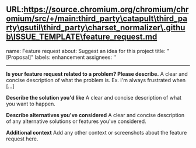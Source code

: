 URL:https://source.chromium.org/chromium/chromium/src/+/main:third_party\catapult\third_party\gsutil\third_party\charset_normalizer\.github\ISSUE_TEMPLATE\feature_request.md
---
name: Feature request
about: Suggest an idea for this project
title: "[Proposal]"
labels: enhancement
assignees: ''

---

**Is your feature request related to a problem? Please describe.**
A clear and concise description of what the problem is. Ex. I'm always frustrated when [...]

**Describe the solution you'd like**
A clear and concise description of what you want to happen.

**Describe alternatives you've considered**
A clear and concise description of any alternative solutions or features you've considered.

**Additional context**
Add any other context or screenshots about the feature request here.
